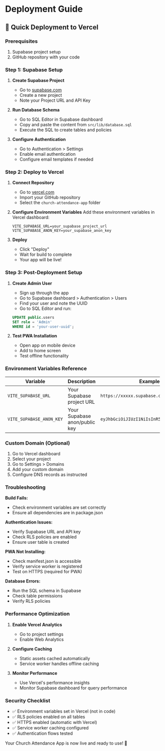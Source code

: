 # Deployment Guide

## 🚀 Quick Deployment to Vercel

### Prerequisites
1. Supabase project setup
2. GitHub repository with your code

### Step 1: Supabase Setup

1. **Create Supabase Project**
   - Go to [supabase.com](https://supabase.com)
   - Create a new project
   - Note your Project URL and API Key

2. **Run Database Schema**
   - Go to SQL Editor in Supabase dashboard
   - Copy and paste the content from `src/lib/database.sql`
   - Execute the SQL to create tables and policies

3. **Configure Authentication**
   - Go to Authentication > Settings
   - Enable email authentication
   - Configure email templates if needed

### Step 2: Deploy to Vercel

1. **Connect Repository**
   - Go to [vercel.com](https://vercel.com)
   - Import your GitHub repository
   - Select the `church-attendance-app` folder

2. **Configure Environment Variables**
   Add these environment variables in Vercel dashboard:
   ```
   VITE_SUPABASE_URL=your_supabase_project_url
   VITE_SUPABASE_ANON_KEY=your_supabase_anon_key
   ```

3. **Deploy**
   - Click "Deploy"
   - Wait for build to complete
   - Your app will be live!

### Step 3: Post-Deployment Setup

1. **Create Admin User**
   - Sign up through the app
   - Go to Supabase dashboard > Authentication > Users
   - Find your user and note the UUID
   - Go to SQL Editor and run:
   ```sql
   UPDATE public.users 
   SET role = 'Admin' 
   WHERE id = 'your-user-uuid';
   ```

2. **Test PWA Installation**
   - Open app on mobile device
   - Add to home screen
   - Test offline functionality

### Environment Variables Reference

| Variable | Description | Example |
|----------|-------------|---------|
| `VITE_SUPABASE_URL` | Your Supabase project URL | `https://xxxxx.supabase.co` |
| `VITE_SUPABASE_ANON_KEY` | Your Supabase anon/public key | `eyJhbGciOiJIUzI1NiIsInR5cCI6IkpXVCJ9...` |

### Custom Domain (Optional)

1. Go to Vercel dashboard
2. Select your project
3. Go to Settings > Domains
4. Add your custom domain
5. Configure DNS records as instructed

### Troubleshooting

**Build Fails:**
- Check environment variables are set correctly
- Ensure all dependencies are in package.json

**Authentication Issues:**
- Verify Supabase URL and API key
- Check RLS policies are enabled
- Ensure user table is created

**PWA Not Installing:**
- Check manifest.json is accessible
- Verify service worker is registered
- Test on HTTPS (required for PWA)

**Database Errors:**
- Run the SQL schema in Supabase
- Check table permissions
- Verify RLS policies

### Performance Optimization

1. **Enable Vercel Analytics**
   - Go to project settings
   - Enable Web Analytics

2. **Configure Caching**
   - Static assets cached automatically
   - Service worker handles offline caching

3. **Monitor Performance**
   - Use Vercel's performance insights
   - Monitor Supabase dashboard for query performance

### Security Checklist

- ✅ Environment variables set in Vercel (not in code)
- ✅ RLS policies enabled on all tables
- ✅ HTTPS enabled (automatic with Vercel)
- ✅ Service worker caching configured
- ✅ Authentication flows tested

Your Church Attendance App is now live and ready to use! 🎉
